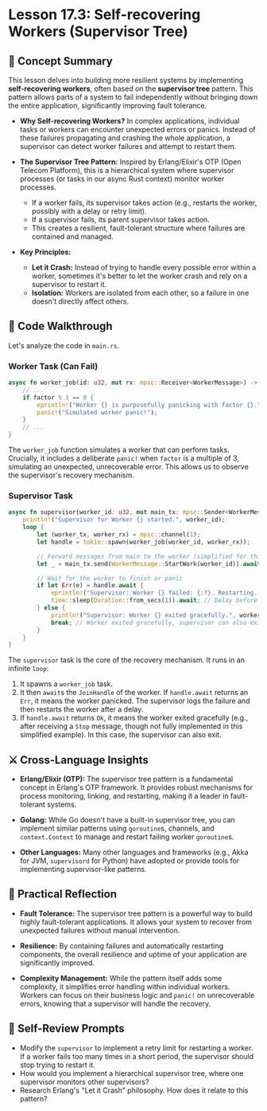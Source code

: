# Lesson 17.3: Self-recovering Workers (Supervisor Tree)

## 🧠 Concept Summary

This lesson delves into building more resilient systems by implementing **self-recovering workers**, often based on the **supervisor tree** pattern. This pattern allows parts of a system to fail independently without bringing down the entire application, significantly improving fault tolerance.

- **Why Self-recovering Workers?** In complex applications, individual tasks or workers can encounter unexpected errors or panics. Instead of these failures propagating and crashing the whole application, a supervisor can detect worker failures and attempt to restart them.

- **The Supervisor Tree Pattern:** Inspired by Erlang/Elixir's OTP (Open Telecom Platform), this is a hierarchical system where supervisor processes (or tasks in our async Rust context) monitor worker processes.
    - If a worker fails, its supervisor takes action (e.g., restarts the worker, possibly with a delay or retry limit).
    - If a supervisor fails, its parent supervisor takes action.
    - This creates a resilient, fault-tolerant structure where failures are contained and managed.

- **Key Principles:**
    - **Let it Crash:** Instead of trying to handle every possible error within a worker, sometimes it's better to let the worker crash and rely on a supervisor to restart it.
    - **Isolation:** Workers are isolated from each other, so a failure in one doesn't directly affect others.

## 🧩 Code Walkthrough

Let's analyze the code in `main.rs`.

### Worker Task (Can Fail)

```rust
async fn worker_job(id: u32, mut rx: mpsc::Receiver<WorkerMessage>) -> Result<()> {
    // ...
    if factor % 3 == 0 {
        eprintln!("Worker {} is purposefully panicking with factor {}.", id, factor);
        panic!("Simulated worker panic!");
    }
    // ...
}
```

The `worker_job` function simulates a worker that can perform tasks. Crucially, it includes a deliberate `panic!` when `factor` is a multiple of 3, simulating an unexpected, unrecoverable error. This allows us to observe the supervisor's recovery mechanism.

### Supervisor Task

```rust
async fn supervisor(worker_id: u32, mut main_tx: mpsc::Sender<WorkerMessage>) {
    println!("Supervisor for Worker {} started.", worker_id);
    loop {
        let (worker_tx, worker_rx) = mpsc::channel(1);
        let handle = tokio::spawn(worker_job(worker_id, worker_rx));

        // Forward messages from main to the worker (simplified for this example)
        let _ = main_tx.send(WorkerMessage::StartWork(worker_id)).await;

        // Wait for the worker to finish or panic
        if let Err(e) = handle.await {
            eprintln!("Supervisor: Worker {} failed: {:?}. Restarting...", worker_id, e);
            time::sleep(Duration::from_secs(1)).await; // Delay before restarting
        } else {
            println!("Supervisor: Worker {} exited gracefully.", worker_id);
            break; // Worker exited gracefully, supervisor can also exit
        }
    }
}
```

The `supervisor` task is the core of the recovery mechanism. It runs in an infinite `loop`:

1.  It spawns a `worker_job` task.
2.  It then `await`s the `JoinHandle` of the worker. If `handle.await` returns an `Err`, it means the worker panicked. The supervisor logs the failure and then restarts the worker after a delay.
3.  If `handle.await` returns `Ok`, it means the worker exited gracefully (e.g., after receiving a `Stop` message, though not fully implemented in this simplified example). In this case, the supervisor can also exit.

## ⚔️ Cross-Language Insights

- **Erlang/Elixir (OTP):** The supervisor tree pattern is a fundamental concept in Erlang's OTP framework. It provides robust mechanisms for process monitoring, linking, and restarting, making it a leader in fault-tolerant systems.

- **Golang:** While Go doesn't have a built-in supervisor tree, you can implement similar patterns using `goroutine`s, channels, and `context.Context` to manage and restart failing worker `goroutine`s.

- **Other Languages:** Many other languages and frameworks (e.g., Akka for JVM, `supervisord` for Python) have adopted or provide tools for implementing supervisor-like patterns.

## 🚀 Practical Reflection

- **Fault Tolerance:** The supervisor tree pattern is a powerful way to build highly fault-tolerant applications. It allows your system to recover from unexpected failures without manual intervention.

- **Resilience:** By containing failures and automatically restarting components, the overall resilience and uptime of your application are significantly improved.

- **Complexity Management:** While the pattern itself adds some complexity, it simplifies error handling within individual workers. Workers can focus on their business logic and `panic!` on unrecoverable errors, knowing that a supervisor will handle the recovery.

## 🧩 Self-Review Prompts

- Modify the `supervisor` to implement a retry limit for restarting a worker. If a worker fails too many times in a short period, the supervisor should stop trying to restart it.
- How would you implement a hierarchical supervisor tree, where one supervisor monitors other supervisors?
- Research Erlang's "Let it Crash" philosophy. How does it relate to this pattern?
